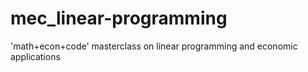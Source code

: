 # mec_linear-programming
'math+econ+code' masterclass on linear programming and economic applications
